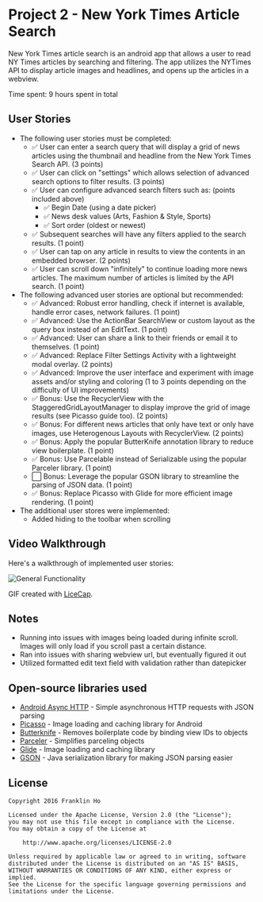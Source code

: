 # Project 2 - New York Times Article Search

New York Times article search is an android app that allows a user to read NY Times articles by searching and filtering. The app utilizes the NYTimes API to display article images and headlines, and opens up the articles in a webview.

Time spent: 9 hours spent in total

## User Stories


  * The following user stories must be completed:
    * :white_check_mark: User can enter a search query that will display a grid of news articles using the thumbnail and headline from the New York Times Search API. (3 points)
    * :white_check_mark: User can click on "settings" which allows selection of advanced search options to filter results. (3 points)
    * :white_check_mark: User can configure advanced search filters such as: (points included above)
      * :white_check_mark: Begin Date (using a date picker)
      * :white_check_mark: News desk values (Arts, Fashion & Style, Sports)
      * :white_check_mark: Sort order (oldest or newest)
    * :white_check_mark: Subsequent searches will have any filters applied to the search results. (1 point)
    * :white_check_mark: User can tap on any article in results to view the contents in an embedded browser. (2 points)
    * :white_check_mark: User can scroll down "infinitely" to continue loading more news articles. The maximum number of articles is limited by the API search. (1 point)
  * The following advanced user stories are optional but recommended:
    * :white_check_mark: Advanced: Robust error handling, check if internet is available, handle error cases, network failures. (1 point)
    * :white_check_mark: Advanced: Use the ActionBar SearchView or custom layout as the query box instead of an EditText. (1 point)
    * :white_check_mark: Advanced: User can share a link to their friends or email it to themselves. (1 point)
    * :white_check_mark: Advanced: Replace Filter Settings Activity with a lightweight modal overlay. (2 points)
    * :white_check_mark: Advanced: Improve the user interface and experiment with image assets and/or styling and coloring (1 to 3 points depending on the difficulty of UI improvements)
    * :white_check_mark: Bonus: Use the RecyclerView with the StaggeredGridLayoutManager to display improve the grid of image results (see Picasso guide too). (2 points)
    * :white_check_mark: Bonus: For different news articles that only have text or only have images, use Heterogenous Layouts with RecyclerView. (2 points)
    * :white_check_mark: Bonus: Apply the popular ButterKnife annotation library to reduce view boilerplate. (1 point)
    * :white_check_mark: Bonus: Use Parcelable instead of Serializable using the popular Parceler library. (1 point)
    * :white_large_square: Bonus: Leverage the popular GSON library to streamline the parsing of JSON data. (1 point)
    * :white_check_mark: Bonus: Replace Picasso with Glide for more efficient image rendering. (1 point)
  * The additional user stores were implemented:
    * Added hiding to the toolbar when scrolling


## Video Walkthrough 

Here's a walkthrough of implemented user stories:

![General Functionality](https://github.com/franklinho/NYTimesArticleSearch/blob/master/NYTimesArticleSearchWalkthrough.gif)


GIF created with [LiceCap](http://www.cockos.com/licecap/).

## Notes

  * Running into issues with images being loaded during infinite scroll. Images will only load if you scroll past a certain distance.
  * Ran into issues with sharing webview url, but eventually figured it out
  * Utilized formatted edit text field with validation rather than datepicker


## Open-source libraries used

- [Android Async HTTP](https://github.com/loopj/android-async-http) - Simple asynchronous HTTP requests with JSON parsing
- [Picasso](http://square.github.io/picasso/) - Image loading and caching library for Android
- [Butterknife](http://jakewharton.github.io/butterknife/) - Removes boilerplate code by binding view IDs to objects
- [Parceler](https://github.com/johncarl81/parceler) - Simplifies parceling objects
- [Glide](https://github.com/bumptech/glide) - Image loading and caching library
- [GSON](https://github.com/google/gson) - Java serialization library for making JSON parsing easier


## License

    Copyright 2016 Franklin Ho

    Licensed under the Apache License, Version 2.0 (the "License");
    you may not use this file except in compliance with the License.
    You may obtain a copy of the License at

        http://www.apache.org/licenses/LICENSE-2.0

    Unless required by applicable law or agreed to in writing, software
    distributed under the License is distributed on an "AS IS" BASIS,
    WITHOUT WARRANTIES OR CONDITIONS OF ANY KIND, either express or implied.
    See the License for the specific language governing permissions and
    limitations under the License.